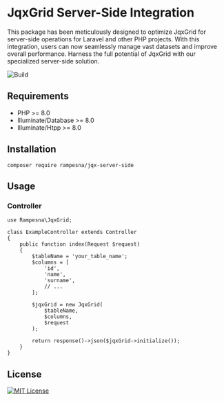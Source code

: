 # JqxGrid Server-Side Integration

This package has been meticulously designed to optimize JqxGrid for server-side operations for Laravel and other PHP
projects. With this integration, users can now seamlessly manage vast datasets and improve overall performance. Harness
the full potential of JqxGrid with our specialized server-side solution.

![Build](https://img.shields.io/badge/build-passing-brightgreen)

## Requirements

- PHP >= 8.0
- Illuminate/Database >= 8.0
- Illuminate/Htpp >= 8.0

## Installation

```
composer require rampesna/jqx-server-side
```

## Usage

### Controller

```
use Rampesna\JqxGrid;

class ExampleController extends Controller
{
    public function index(Request $request)
    {
        $tableName = 'your_table_name';
        $columns = [
            'id',
            'name',
            'surname',
            // ...
        ];
        
        $jqxGrid = new JqxGrid(
            $tableName,
            $columns,
            $request
        );
        
        return response()->json($jqxGrid->initialize());
    }
}
```

## License

[![MIT License](https://img.shields.io/badge/License-MIT-green.svg)](https://choosealicense.com/licenses/mit/)